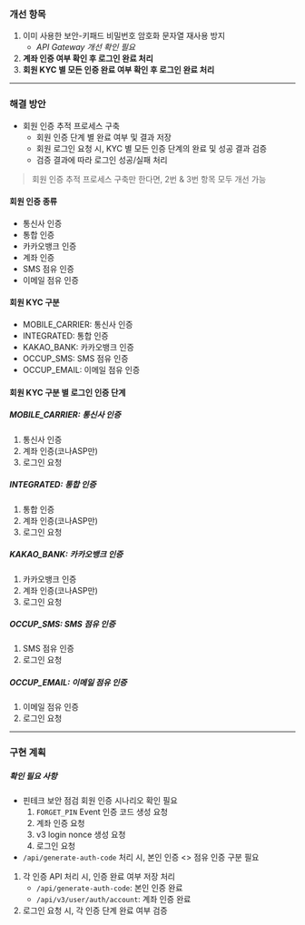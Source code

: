  ### 개선 항목
1. 이미 사용한 보안-키패드 비밀번호 암호화 문자열 재사용 방지
	- *API Gateway 개선 확인 필요*
2. **계좌 인증 여부 확인 후 로그인 완료 처리**
3. **회원 KYC 별 모든 인증 완료 여부 확인 후 로그인 완료 처리**

----

### 해결 방안
- 회원 인증 추적 프로세스 구축
	- 회원 인증 단계 별 완료 여부 및 결과 저장
	- 회원 로그인 요청 시, KYC 별 모든 인증 단계의 완료 및 성공 결과 검증
	- 검증 결과에 따라 로그인 성공/실패 처리

> 회원 인증 추적 프로세스 구축만 한다면, 2번 & 3번 항목 모두 개선 가능

#### 회원 인증 종류
- 통신사 인증
- 통합 인증
- 카카오뱅크 인증
- 계좌 인증
- SMS 점유 인증
- 이메일 점유 인증

#### 회원 KYC 구분
- MOBILE_CARRIER: 통신사 인증
- INTEGRATED: 통합 인증
- KAKAO_BANK: 카카오뱅크 인증
- OCCUP_SMS: SMS 점유 인증
- OCCUP_EMAIL: 이메일 점유 인증

#### 회원 KYC 구분 별 로그인 인증 단계

##### MOBILE_CARRIER: 통신사 인증
1. 통신사 인증
2. 계좌 인증(코나ASP만)
3. 로그인 요청
##### INTEGRATED: 통합 인증
1. 통합 인증
2. 계좌 인증(코나ASP만)
3. 로그인 요청
#####  KAKAO_BANK: 카카오뱅크 인증
1. 카카오뱅크 인증
2. 계좌 인증(코나ASP만)
3. 로그인 요청
#####  OCCUP_SMS: SMS 점유 인증
1. SMS 점유 인증
2. 로그인 요청
#####  OCCUP_EMAIL: 이메일 점유 인증
1. 이메일 점유 인증
2. 로그인 요청

----

### 구현 계획

##### 확인 필요 사항
- 핀테크 보안 점검 회원 인증 시나리오 확인 필요
	1. `FORGET_PIN` Event 인증 코드 생성 요청
	2. 계좌 인증 요청
	3. v3 login nonce 생성 요청
	4. 로그인 요청
- `/api/generate-auth-code` 처리 시, 본인 인증 <> 점유 인증 구분 필요

1. 각 인증 API 처리 시, 인증 완료 여부 저장 처리
	- `/api/generate-auth-code`: 본인 인증 완료
	- `/api/v3/user/auth/account`: 계좌 인증 완료
2. 로그인 요청 시, 각 인증 단계 완료 여부 검증